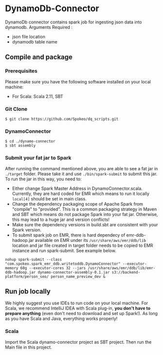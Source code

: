 # DynamoDb-Connector

DynamoDb connector contains spark job for ingesting json data into dynamodb.
Arguments Required :
  - json file location
  - dynamodb table name
## Compile and package
### Prerequisites
Please make sure you have the following software installed on your local machine:
* For Scala: Scala 2.11, SBT
### Git Clone
```
$ git clone https://github.com/Spokeo/dq_scripts.git
```
### DynamoConnector
```
$ cd ./dynamo-connector
$ sbt assembly
```
### Submit your fat jar to Spark
After running the command mentioned above, you are able to see a fat jar in `./target` folder. Please take it and use `./bin/spark-submit` to submit this jar.
To run the jar in this way, you need to:
* Either change Spark Master Address in DynamoConnector.scala. Currently, they are hard coded for EMR which means to run it locally `local[4]` should be set in main class.
* Change the dependency packaging scope of Apache Spark from "compile" to "provided". This is a common packaging strategy in Maven and SBT which means do not package Spark into your fat jar. Otherwise, this may lead to a huge jar and version conflicts!
* Make sure the dependency versions in build.sbt are consistent with your Spark version.
* To submit spark job on EMR, there is hard dependecy of emr-ddb-hadoop.jar available on EMR under its `/usr/share/aws/emr/ddb/lib` location and jar file created in target folder needs to be copied to EMR instance and run spark-submit. See example below.

```
nohup spark-submit --class "com.spokeo.spark_emr_ddb.writetoddb.DynamoConnector" --executor-memory 60g --executor-cores 32 --jars /usr/share/aws/emr/ddb/lib/emr-ddb-hadoop.jar dynamo-connector-assembly-0.1.jar s3://backend-platform/person_seo/ person_name_preview_dev &
```

## Run job locally
We highly suggest you use IDEs to run code on your local machine. For Scala, we recommend IntelliJ IDEA with Scala plug-in, **you don't have to prepare anything** (even don't need to download and set up Spark!). As long as you have Scala and Java, everything works properly!
### Scala
Import the Scala dynamo-connector project as SBT project. Then run the Main file in this project.
